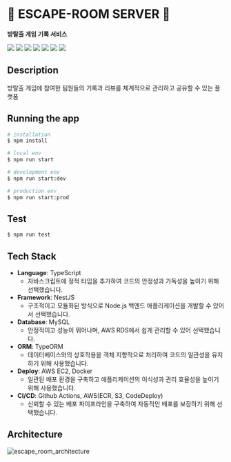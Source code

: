 # 🔏 ESCAPE-ROOM SERVER 🔏

**방탈출 게임 기록 서비스**

<img src="https://img.shields.io/badge/TypeScript-3178C6?style=flat-square&logo=typescript&logoColor=white"/> <img src="https://img.shields.io/badge/NestJS-E0234E?style=flat-square&logo=nestjs&logoColor=white"/> <img src="https://img.shields.io/badge/MySQL-4479A1?style=flat-square&logo=mysql&logoColor=white"/> <img src="https://img.shields.io/badge/TypeORM-FE0803?style=flat-square&logo=typeorm&logoColor=white"/> <img src="https://img.shields.io/badge/AWS-232F3E?style=flat-square&logo=amazonwebservices&logoColor=white"/> <img src="https://img.shields.io/badge/Docker-2496ED?style=flat-square&logo=docker&logoColor=white"/> <img src="https://img.shields.io/badge/GitHubActions-2088FF?style=flat-square&logo=githubactions&logoColor=white"/>

## Description

방탈출 게임에 참여한 팀원들의 기록과 리뷰를 체계적으로 관리하고 공유할 수 있는 플랫폼

## Running the app

```bash
# installation
$ npm install

# local env
$ npm run start

# development env
$ npm run start:dev

# production env
$ npm run start:prod
```

## Test

```bash
$ npm run test
```

## Tech Stack

- **Language**: TypeScript
  - 자바스크립트에 정적 타입을 추가하여 코드의 안정성과 가독성을 높이기 위해 선택했습니다.
- **Framework**: NestJS
  - 구조적이고 모듈화된 방식으로 Node.js 백엔드 애플리케이션을 개발할 수 있어서 선택했습니다.
- **Database**: MySQL
  - 안정적이고 성능이 뛰어나며, AWS RDS에서 쉽게 관리할 수 있어 선택했습니다.
- **ORM**: TypeORM
  - 데이터베이스와의 상호작용을 객체 지향적으로 처리하여 코드의 일관성을 유지하기 위해 사용했습니다.
- **Deploy**: AWS EC2, Docker
  - 일관된 배포 환경을 구축하고 애플리케이션의 이식성과 관리 효율성을 높이기 위해 사용했습니다.
- **CI/CD**: Github Actions, AWS(ECR, S3, CodeDeploy)
  - 신뢰할 수 있는 배포 파이프라인을 구축하여 자동적인 배포를 보장하기 위해 선택했습니다.

## Architecture

![escape_room_architecture](https://github.com/user-attachments/assets/a6334abd-2f89-4443-a97d-001b06050609)
